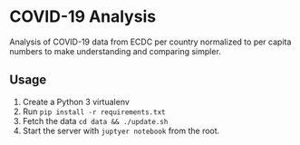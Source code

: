 # COVID-19 Analysis

Analysis of COVID-19 data from ECDC per country normalized to per capita numbers to make understanding and comparing simpler.

## Usage

1. Create a Python 3 virtualenv
2. Run `pip install -r requirements.txt`
3. Fetch the data `cd data && ./update.sh`
4. Start the server with `juptyer notebook` from the root.
